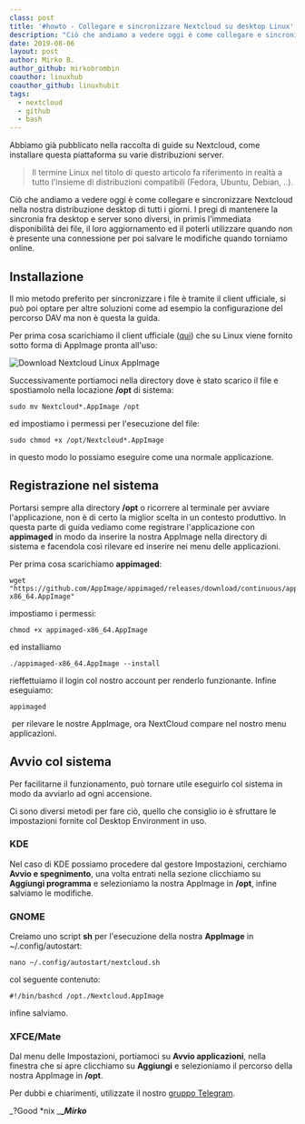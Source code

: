 ```yaml
---
class: post
title: '#howto - Collegare e sincronizzare Nextcloud su desktop Linux'
description: "Ciò che andiamo a vedere oggi è come collegare e sincronizzare Nextcloud nella nostra distribuzione desktop di tutti i.."
date: 2019-08-06
layout: post
author: Mirko B.
author_github: mirkobrombin
coauthor: linuxhub
coauthor_github: linuxhubit
tags:
  - nextcloud  
  - github  
  - bash
---
```

Abbiamo già pubblicato nella raccolta di guide su Nextcloud, come installare questa piattaforma su varie distribuzioni server.

> Il termine Linux nel titolo di questo articolo fa riferimento in realtà a tutto l'insieme di distribuzioni compatibili (Fedora, Ubuntu, Debian, ..).

Ciò che andiamo a vedere oggi è come collegare e sincronizzare Nextcloud nella nostra distribuzione desktop di tutti i giorni. I pregi di mantenere la sincronia fra desktop e server sono diversi, in primis l'immediata disponibilità dei file, il loro aggiornamento ed il poterli utilizzare quando non è presente una connessione per poi salvare le modifiche quando torniamo online.

## Installazione

Il mio metodo preferito per sincronizzare i file è tramite il client ufficiale, si può poi optare per altre soluzioni come ad esempio la configurazione del percorso DAV ma non è questa la guida.

Per prima cosa scarichiamo il client ufficiale ([qui](https://nextcloud.com/install/#install-clients)) che su Linux viene fornito sotto forma di AppImage pronta all'uso:

![Download Nextcloud Linux AppImage](https://linuxhub.it/wordpress/wp-content/uploads/2019/08/howto_nextcloud_download_linuxhub.png)

Successivamente portiamoci nella directory dove è stato scarico il file e spostiamolo nella locazione **/opt** di sistema:

    sudo mv Nextcloud*.AppImage /opt

ed impostiamo i permessi per l'esecuzione del file:

    sudo chmod +x /opt/Nextcloud*.AppImage

in questo modo lo possiamo eseguire come una normale applicazione.

## Registrazione nel sistema

Portarsi sempre alla directory **/opt** o ricorrere al terminale per avviare l'applicazione, non è di certo la miglior scelta in un contesto produttivo. In questa parte di guida vediamo come registrare l'applicazione con **appimaged** in modo da inserire la nostra AppImage nella directory di sistema e facendola così rilevare ed inserire nei menu delle applicazioni.

Per prima cosa scarichiamo **appimaged**:

    wget "https://github.com/AppImage/appimaged/releases/download/continuous/appimaged-x86_64.AppImage"

impostiamo i permessi:

    chmod +x appimaged-x86_64.AppImage

ed installiamo

    ./appimaged-x86_64.AppImage --install

rieffettuiamo il login col nostro account per renderlo funzionante. Infine eseguiamo:

    appimaged

 per rilevare le nostre AppImage, ora NextCloud compare nel nostro menu applicazioni.

## Avvio col sistema

Per facilitarne il funzionamento, può tornare utile eseguirlo col sistema in modo da avviarlo ad ogni accensione.

Ci sono diversi metodi per fare ciò, quello che consiglio io è sfruttare le impostazioni fornite col Desktop Environment in uso.

### KDE

Nel caso di KDE possiamo procedere dal gestore Impostazioni, cerchiamo **Avvio e spegnimento**, una volta entrati nella sezione clicchiamo su **Aggiungi programma** e selezioniamo la nostra AppImage in **/opt**, infine salviamo le modifiche.

### GNOME

Creiamo uno script **sh** per l'esecuzione della nostra **AppImage** in ~/.config/autostart:

    nano ~/.config/autostart/nextcloud.sh

col seguente contenuto:

    #!/bin/bashcd /opt./Nextcloud.AppImage

infine salviamo.

### XFCE/Mate

Dal menu delle Impostazioni, portiamoci su **Avvio applicazioni**, nella finestra che si apre clicchiamo su **Aggiungi** e selezioniamo il percorso della nostra AppImage in **/opt**.

Per dubbi e chiarimenti, utilizzate il nostro [gruppo Telegram](https://t.me/gentedilinux).

_?Good *nix _**__Mirko_**